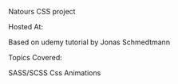 Natours CSS project

Hosted At: 

Based on udemy tutorial by Jonas Schmedtmann 

Topics Covered:

SASS/SCSS
Css Animations
